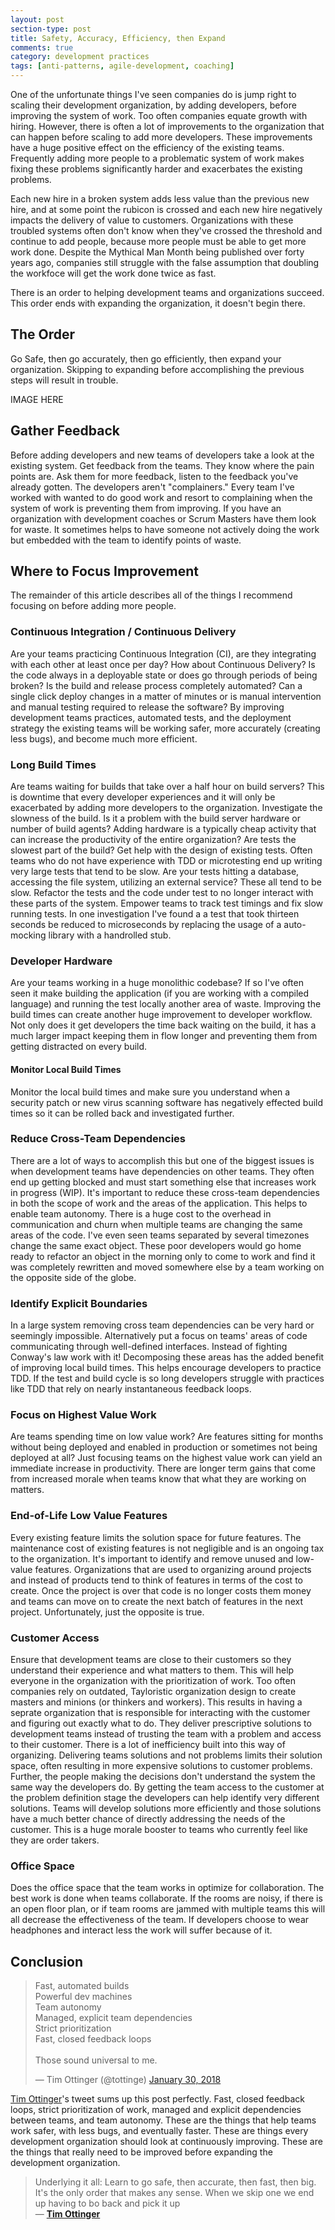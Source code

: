 ```yaml
---
layout: post
section-type: post
title: Safety, Accuracy, Efficiency, then Expand 
comments: true
category: development practices
tags: [anti-patterns, agile-development, coaching]
---
```


One of the unfortunate things I've seen companies do is jump right to scaling their development organization, by adding developers, before improving the system of work. Too often companies equate growth with hiring. However, there is often a lot of improvements to the organization that can happen before scaling to add more developers. These improvements have a huge positive effect on the efficiency of the existing teams. Frequently adding more people to a problematic system of work makes fixing these problems significantly harder and exacerbates the existing problems. 

Each new hire in a broken system adds less value than the previous new hire, and at some point the rubicon is crossed and each new hire negatively impacts the delivery of value to customers. Organizations with these troubled systems often don't know when they've crossed the threshold and continue to add people, because more people must be able to get more work done. Despite the Mythical Man Month being published over forty years ago, companies still struggle with the false assumption that doubling the workfoce will get the work done twice as fast. 

There is an order to helping development teams and organizations succeed. This order ends with expanding the organization, it doesn't begin there. 

## The Order

Go Safe, then go accurately, then go efficiently, then expand your organization. Skipping to expanding before accomplishing the previous steps will result in trouble. 

IMAGE HERE

## Gather Feedback

Before adding developers and new teams of developers take a look at the existing system. Get feedback from the teams. They know where the pain points are. Ask them for more feedback, listen to the feedback you've already gotten. The developers aren't "complainers." Every team I've worked with wanted to do good work and resort to complaining when the system of work is preventing them from improving. If you have an organization with development coaches or Scrum Masters have them look for waste. It sometimes helps to have someone not actively doing the work but embedded with the team to identify points of waste. 


## Where to Focus Improvement 

The remainder of this article describes all of the things I recommend focusing on before adding more people.

### Continuous Integration / Continuous Delivery

Are your teams practicing Continuous Integration (CI), are they integrating with each other at least once per day? How about Continuous Delivery? Is the code always in a deployable state or does go through periods of being broken? Is the build and release process completely automated? Can a single click deploy changes in a matter of minutes or is manual intervention and manual testing required to release the software? By improving development teams practices, automated tests, and the deployment strategy the existing teams will be working safer, more accurately (creating less bugs), and become much more efficient.

### Long Build Times

Are teams waiting for builds that take over a half hour on build servers? This is downtime that every developer experiences and it will only be exacerbated by adding more developers to the organization. Investigate the slowness of the build. Is it a problem with the build server hardware or number of build agents? Adding hardware is a typically cheap activity that can increase the productivity of the entire organization? Are tests the slowest part of the build? Get help with the design of existing tests. Often teams who do not have experience with TDD or microtesting end up writing very large tests that tend to be slow. Are your tests hitting a database, accessing the file system, utilizing an external service? These all tend to be slow. Refactor the tests and the code under test to no longer interact with these parts of the system. Empower teams to track test timings and fix slow running tests. In one investigation I've found a a test that took thirteen seconds be reduced to microseconds by replacing the usage of a auto-mocking library with a handrolled stub.

### Developer Hardware

Are your teams working in a huge monolithic codebase? If so I've often seen it make building the application (if you are working with a compiled language) and running the test locally another area of waste. Improving the build times can create another huge improvement to developer workflow. Not only does it get developers the time back waiting on the build, it has a much larger impact keeping them in flow longer and preventing them from getting distracted on every build.

#### Monitor Local Build Times

Monitor the local build times and make sure you understand when a security patch or new virus scanning software has negatively effected build times so it can be rolled back and investigated further. 

### Reduce Cross-Team Dependencies

There are a lot of ways to accomplish this but one of the biggest issues is when development teams have dependencies on other teams. They often end up getting blocked and must start something else that increases work in progress (WIP). It's important to reduce these cross-team dependencies in both the scope of work and the areas of the application. This helps to enable team autonomy. There is a huge cost to the overhead in communication and churn when multiple teams are changing the same areas of the code. I've even seen teams separated by several timezones change the same exact object. These poor developers would go home ready to refactor an object in the morning only to come to work and find it was completely rewritten and moved somewhere else by a team working on the opposite side of the globe.

### Identify Explicit Boundaries 

In a large system removing cross team dependencies can be very hard or seemingly impossible. Alternatively put a focus on teams' areas of code communicating through well-defined interfaces. Instead of fighting Conway's law work with it! Decomposing these areas has the added benefit of improving local build times. This helps encourage developers to practice TDD. If the test and build cycle is so long developers struggle with practices like TDD that rely on nearly instantaneous feedback loops.

### Focus on Highest Value Work

Are teams spending time on low value work? Are features sitting for months without being deployed and enabled in production or sometimes not being deployed at all? Just focusing teams on the highest value work can yield an immediate increase in productivity. There are longer term gains that come from increased morale when teams know that what they are working on matters.

### End-of-Life Low Value Features

Every existing feature limits the solution space for future features. The maintenance cost of existing features is not negligible and is an ongoing tax to the organization. It's important to identify and remove unused and low-value features.  Organizations that are used to organizing around projects and instead of products tend to think of features in terms of the cost to create. Once the project is over that code is no longer costs them money and teams can move on to create the next batch of features in the next project. Unfortunately, just the opposite is true. 

### Customer Access

Ensure that development teams are close to their customers so they understand their experience and what matters to them. This will help everyone in the organization with the prioritization of work. Too often companies rely on outdated, Tayloristic organization design to create masters and minions (or thinkers and workers). This results in having a seprate organization that is responsible for interacting with the customer and figuring out exactly what to do. They deliver prescriptive solutions to development teams instead of trusting the team with a problem and access to their customer. There is a lot of inefficiency built into this way of organizing. Delivering teams solutions and not problems limits their solution space, often resulting in more expensive solutions to customer problems. Further, the people making the decisions don't understand the system the same way the developers do. By getting the team access to the customer at the problem definition stage the developers can help identify very different solutions. Teams will develop solutions more efficiently and those solutions have a much better chance of directly addressing the needs of the customer. This is a huge morale booster to teams who currently feel like they are order takers.

### Office Space

Does the office space that the team works in optimize for collaboration. The best work is done when teams collaborate. If the rooms are noisy, if there is an open floor plan, or if team rooms are jammed with multiple teams this will all decrease the effectiveness of the team. If developers choose to wear headphones and interact less the work will suffer because of it. 

## Conclusion
 
<blockquote class="twitter-tweet" data-lang="en"><p lang="en" dir="ltr">Fast, automated builds<br>Powerful dev machines<br>Team autonomy<br>Managed, explicit team dependencies<br>Strict prioritization<br>Fast, closed feedback loops<br><br>Those sound universal to me.</p>&mdash; Tim Ottinger (@tottinge) <a href="https://twitter.com/tottinge/status/958403407617888256?ref_src=twsrc%5Etfw">January 30, 2018</a></blockquote>
<script async src="https://platform.twitter.com/widgets.js" charset="utf-8"></script>

[Tim Ottinger](https://www.twitter.com/tottinge)'s tweet sums up this post perfectly. Fast, closed feedback loops, strict prioritization of work, managed and explicit dependencies between teams, and team autonomy. These are the things that help teams work safer, with less bugs, and eventually faster. These are things every development organization should look at continuously improving. These are the things that really need to be improved before expanding the development organization.  

> Underlying it all: Learn to go safe, then accurate, then fast, then big. It's the only order that makes any sense. When we skip one we end up having to bo back and pick it up  
> &mdash; __[Tim Ottinger](https://www.twitter.com/tottinge)__
